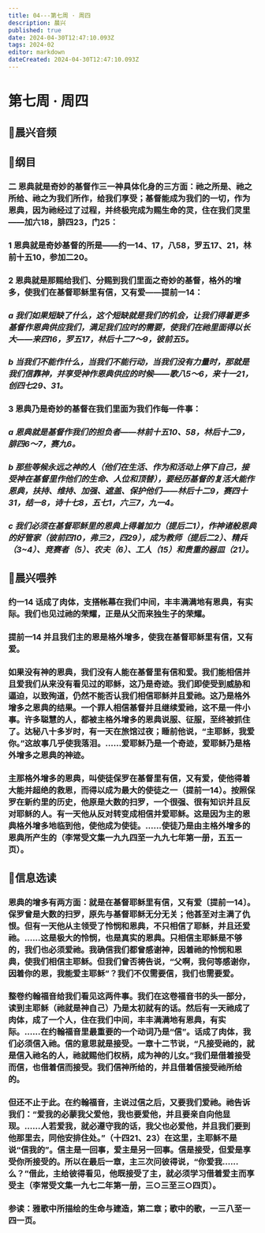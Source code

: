 ```yaml
---
title: 04---第七周 · 周四
description: 晨兴
published: true
date: 2024-04-30T12:47:10.093Z
tags: 2024-02
editor: markdown
dateCreated: 2024-04-30T12:47:10.093Z
---
```


# 第七周 · 周四
## 🎵晨兴音频

## 📖纲目

### 二   恩典就是奇妙的基督作三一神具体化身的三方面：祂之所是、祂之所给、祂之为我们所作，给我们享受；基督能成为我们的一切，作为恩典，因为祂经过了过程，并终极完成为赐生命的灵，住在我们灵里——加六18，腓四23，门25：

### 1   恩典就是奇妙基督的所是——约一14、17，八58，罗五17、21，林前十五10，参加二20。

### 2   恩典就是那赐给我们、分赐到我们里面之奇妙的基督，格外的增多，使我们在基督耶稣里有信，又有爱——提前一14：

### *a   我们如果短缺了什么，这个短缺就是我们的机会，让我们得着更多基督作恩典供应我们，满足我们应时的需要，使我们在祂里面得以长大——来四16，罗五17，林后十二7～9，彼前五5。*

### *b   当我们不能作什么，当我们不能行动，当我们没有力量时，那就是我们信靠神，并享受神作恩典供应的时候——歌八5～6，来十一21，创四七29、31。*

### 3   恩典乃是奇妙的基督在我们里面为我们作每一件事：

### *a   恩典就是基督作我们的担负者——林前十五10、58，林后十二9，腓四6～7，赛九6。*

### *b   那些等候永远之神的人（他们在生活、作为和活动上停下自己，接受神在基督里作他们的生命、人位和顶替），要经历基督的复活大能作恩典，扶持、维持、加强、遮盖、保护他们——林后十二9，赛四十31，结一8，诗十七8，五七1，六三7，九一4。*

### *c   我们必须在基督耶稣里的恩典上得着加力（提后二1），作神诸般恩典的好管家（彼前四10，弗三2，四29），成为教师（提后二2）、精兵（3~4）、竞赛者（5）、农夫（6）、工人（15）和贵重的器皿（21）。*

## 📖晨兴喂养

### 约一14    话成了肉体，支搭帐幕在我们中间，丰丰满满地有恩典，有实际。我们也见过祂的荣耀，正是从父而来独生子的荣耀。

### 提前一14    并且我们主的恩是格外增多，使我在基督耶稣里有信，又有爱。

### 如果没有神的恩典，我们没有人能在基督里有信和爱。我们能相信并且爱我们从来没有看见过的耶稣，这乃是奇迹。我们即使受到威胁和逼迫，以致殉道，仍然不能否认我们相信耶稣并且爱祂。这乃是格外增多之恩典的结果。一个罪人相信基督并且继续爱祂，这不是一件小事。许多聪慧的人，都被主格外增多的恩典说服、征服，至终被抓住了。达秘八十多岁时，有一天在旅馆过夜；睡前他说，“主耶稣，我爱你。”这故事几乎使我落泪。……爱耶稣乃是一个奇迹，爱耶稣乃是格外增多之恩典的神迹。

### 主那格外增多的恩典，叫使徒保罗在基督里有信，又有爱，使他得着大能并超绝的救恩，而得以成为最大的使徒之一（提前一14）。按照保罗在新约里的历史，他原是大数的扫罗，一个很强、很有知识并且反对耶稣的人。有一天他从反对转变成相信并爱耶稣。这是因为主的恩典格外增多地临到他，使他成为使徒。……使徒乃是由主格外增多的恩典所产生的（李常受文集一九九四至一九九七年第一册，五五一页）。

## 📖信息选读

### 恩典的增多有两方面：就是在基督耶稣里有信，又有爱〔提前一14〕。保罗曾是大数的扫罗，原先与基督耶稣无分无关；他甚至对主满了仇恨。但有一天他从主领受了怜悯和恩典，不只相信了耶稣，并且还爱祂。……这是极大的怜悯，也是真实的恩典。只相信主耶稣是不够的，我们也必须爱祂。我确信我们都曾感谢神，因着祂的怜悯和恩典，使我们相信主耶稣。但我们曾否祷告说，“父啊，我何等感谢你，因着你的恩，我能爱主耶稣”？我们不仅需要信，我们也需要爱。

### 整卷约翰福音给我们看见这两件事。我们在这卷福音书的头一部分，读到主耶稣（祂就是神自己）乃是太初就有的话。然后有一天祂成了肉体，成了一个人，住在我们中间，丰丰满满地有恩典，有实际。……在约翰福音里最重要的一个动词乃是“信”。话成了肉体，我们必须信入祂。信的意思就是接受。一章十二节说，“凡接受祂的，就是信入祂名的人，祂就赐他们权柄，成为神的儿女。”我们是借着接受而信，也借着信而接受。我们信神所给的，并且借着信接受祂所给的。

### 但还不止于此。在约翰福音，主说过信之后，又要我们爱祂。祂告诉我们：“爱我的必蒙我父爱他，我也要爱他，并且要亲自向他显现。……人若爱我，就必遵守我的话，我父也必爱他，并且我们要到他那里去，同他安排住处。”（十四21、23）在这里，主耶稣不是说“信我的”。信主是一回事，爱主是另一回事。信是接受，但爱是享受你所接受的。所以在最后一章，主三次问彼得说，“你爱我……么？”借此，主给彼得看见，他既接受了主，就必须学习借着爱主而享受主（李常受文集一九七二年第一册，三○三至三○四页）。

### 参读：雅歌中所描绘的生命与建造，第二章；歌中的歌，一三八至一四一页。
<!-- Google tag (gtag.js) -->
<script async src="https://www.googletagmanager.com/gtag/js?id=G-1P8709Z16T"></script>
<script>
  window.dataLayer = window.dataLayer || [];
  function gtag(){dataLayer.push(arguments);}
  gtag('js', new Date());

  gtag('config', 'G-1P8709Z16T');
</script>